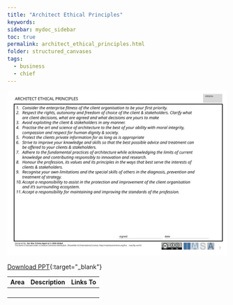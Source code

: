 ```yaml
---
title: "Architect Ethical Principles"
keywords: 
sidebar: mydoc_sidebar
toc: true
permalink: architect_ethical_principles.html
folder: structured_canvases
tags: 
  - business
  - chief
---
```


![image001](media/architect_ethical_principles001.svg)

[Download PPT](media/ppt/architect_ethical_principles.ppt){:target="_blank"}

| Area | Description | Links To |
| --- | --- | --- |
|   |   |   |